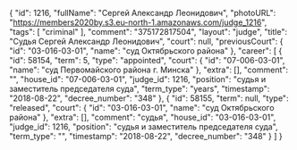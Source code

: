{
    "id": 1216,
    "fullName": "Сергей Александр Леонидович",
    "photoURL": "https://members2020by.s3.eu-north-1.amazonaws.com/judge_1216",
    "tags": [
        "criminal"
    ],
    "comment": "375172817504",
    "layout": "judge",
    "title": "Судья Сергей Александр Леонидович",
    "court": null,
    "previousCourt": {
        "id": "03-016-03-01",
        "name": "суд Октябрьского района"
    },
    "career": [
        {
            "id": 58154,
            "term": 5,
            "type": "appointed",
            "court": {
                "id": "07-006-03-01",
                "name": "суд Первомайского района г. Минска"
            },
            "extra": [],
            "comment": "",
            "house_id": "07-006-03-01",
            "judge_id": 1216,
            "position": "судья и заместитель председателя суда",
            "term_type": "years",
            "timestamp": "2018-08-22",
            "decree_number": "348"
        },
        {
            "id": 58155,
            "term": null,
            "type": "released",
            "court": {
                "id": "03-016-03-01",
                "name": "суд Октябрьского района"
            },
            "extra": [],
            "comment": "судья",
            "house_id": "03-016-03-01",
            "judge_id": 1216,
            "position": "судья и заместитель председателя суда",
            "term_type": "",
            "timestamp": "2018-08-22",
            "decree_number": "348"
        }
    ]
}